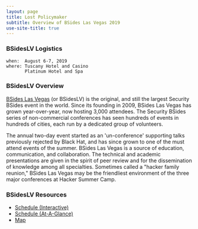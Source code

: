 ```yaml
---
layout: page
title: Lost Policymaker
subtitle: Overview of BSides Las Vegas 2019
use-site-title: true
---
```


### BSidesLV Logistics
```
when:  August 6-7, 2019
where: Tuscany Hotel and Casino
       Platinum Hotel and Spa
```

### BSidesLV Overview
[BSides Las Vegas](https://bsideslv.org) (or BSidesLV) is the original, and still the largest Security BSides event in the world. Since its founding in 2009, BSides Las Vegas has grown year-over-year, now hosting 3,000 attendees. The Security BSides series of non-commercial conferences has seen hundreds of events in hundreds of cities, each run by a dedicated group of volunteers.

The annual two-day event started as an 'un-conference' supporting talks previously rejected by Black Hat, and has since grown to one of the must attend events of the summer. BSides Las Vegas is a source of education, communication, and collaboration. The technical and academic presentations are given in the spirit of peer review and for the dissemination of knowledge among all specialties. Sometimes called a "hacker family reunion," BSides Las Vegas may be the friendliest environment of the three major conferences at Hacker Summer Camp.

### BSidesLV Resources
* [Schedule (Interactive)](https://www.bsideslv.org/schedule-2/)
* [Schedule (At-A-Glance)](https://www.bsideslv.org/wp-content/uploads/2019/07/20190719_BSLV2019_schedule_grid_WEB.pdf)
* [Map](https://www.bsideslv.org/conference-map/)
